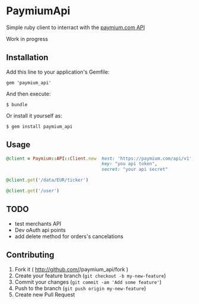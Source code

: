 # PaymiumApi

Simple ruby client to interract with the [paymium.com API](https://github.com/Paymium/api-documentation)

Work in progress

## Installation

Add this line to your application's Gemfile:

    gem 'paymium_api'

And then execute:

    $ bundle

Or install it yourself as:

    $ gem install paymium_api

## Usage

```ruby
@client = Paymium::API::Client.new  host: 'https://paymium.com/api/v1', 
                                    key: "you api token", 
                                    secret: "your api secret"

@client.get('/data/EUR/ticker')

@client.get('/user')
````

## TODO
- test merchants API
- Dev oAuth api points
- add delete method for orders's cancelations

## Contributing

1. Fork it ( http://github.com/<my-github-username>/paymium_api/fork )
2. Create your feature branch (`git checkout -b my-new-feature`)
3. Commit your changes (`git commit -am 'Add some feature'`)
4. Push to the branch (`git push origin my-new-feature`)
5. Create new Pull Request
